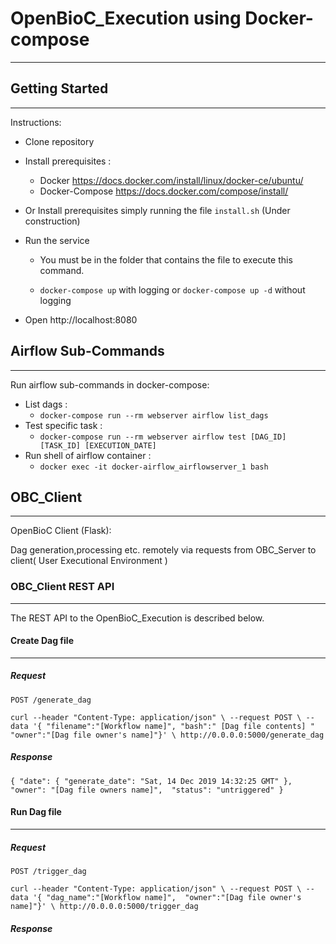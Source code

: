 # OpenBioC_Execution using Docker-compose
---

## Getting Started 
---
Instructions:
- Clone repository
- Install prerequisites :
    - Docker  https://docs.docker.com/install/linux/docker-ce/ubuntu/
    - Docker-Compose  https://docs.docker.com/compose/install/
- Or Install prerequisites simply running the file `install.sh` (Under construction)

- Run the service
    - You must be in the folder that contains the file to execute this command.

    - `docker-compose up` with logging or `docker-compose up -d` without logging

- Open http://localhost:8080


## Airflow Sub-Commands
---
Run airflow sub-commands in docker-compose:
- List dags :
    - `docker-compose run --rm webserver airflow list_dags`
- Test specific task :
    - `docker-compose run --rm webserver airflow test [DAG_ID] [TASK_ID] [EXECUTION_DATE]`
- Run shell of airflow container :
    - `docker exec -it docker-airflow_airflowserver_1 bash`

## OBC_Client 
---
OpenBioC Client (Flask):

Dag generation,processing etc. remotely via requests from OBC_Server to client( User Executional Environment )

### OBC_Client REST API
---
The REST API to the OpenBioC_Execution is described below.

#### Create Dag file
---
##### **Request**

`POST /generate_dag`

`
curl --header "Content-Type: application/json" \
  --request POST \
  --data '{
        "filename":"[Workflow name]",
        "bash":" [Dag file contents] "
        "owner":"[Dag file owner's name]"}' \
  http://0.0.0.0:5000/generate_dag
`
##### **Response**

`
{
  "date": {
    "generate_date": "Sat, 14 Dec 2019 14:32:25 GMT"
  }, 
  "owner": "[Dag file owners name]", 
  "status": "untriggered"
}
`

#### Run Dag file
---
##### **Request**
`POST /trigger_dag`

`
curl --header "Content-Type: application/json" \
  --request POST \
  --data '{
        "dag_name":"[Workflow name]", 
        "owner":"[Dag file owner's name]"}' \
  http://0.0.0.0:5000/trigger_dag
`

##### **Response**







